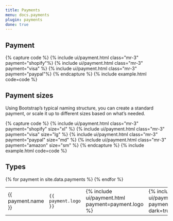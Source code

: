 ```yaml
---
title: Payments
menu: docs.payments
plugin: payments
done: true
---
```



## Payment

{% capture code %}
{% include ui/payment.html class="mr-3" payment="shopify"%}
{% include ui/payment.html class="mr-3" payment="visa" %}
{% include ui/payment.html class="mr-3" payment="paypal"%}
{% endcapture %}
{% include example.html code=code %}


## Payment sizes

Using Bootstrap’s typical naming structure, you can create a standard payment, or scale it up to different sizes based on what’s needed.

{% capture code %}
{% include ui/payment.html class="mr-3" payment="shopify" size="xl" %}
{% include ui/payment.html class="mr-3" payment="visa" size="lg" %}
{% include ui/payment.html class="mr-3" payment="paypal" size="md" %}
{% include ui/payment.html class="mr-3" payment="amazon" size="sm" %}
{% endcapture %}
{% include example.html code=code %}


## Types

<table class="table-vcenter">
{% for payment in site.data.payments %}
<tr>
    <td>{{ payment.name }}</td>
    <td><code>{{ payment.logo }}</code></td>
    <td class="w-1">{% include ui/payment.html payment=payment.logo %}</td>
    <td class="w-1">{% include ui/payment.html payment=payment.logo dark=true %}</td>
</tr>
{% endfor %}
</table>
